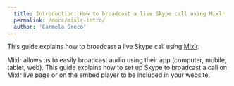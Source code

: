 ```yaml
---
  title: Introduction: How to broadcast a live Skype call using Mixlr
  permalink: /docs/mixlr-intro/
  author: 'Carmela Greco'
---
```


This guide explains how to broadcast a live Skype call using [Mixlr](http://mixlr.com/). 

Mixlr allows us to easily broadcast audio using their app (computer, mobile, tablet, web). 
This guide explains how to set up Skype to broadcast a call on Mixlr live page or on the embed player to be included in your website.